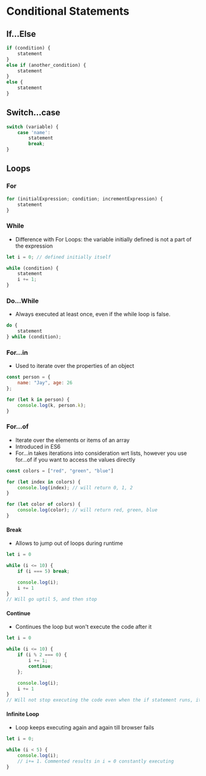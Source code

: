 # Conditional Statements

## If...Else

```javascript
if (condition) {
    statement
}
else if (another_condition) {
    statement
}
else {
    statement
}
```

## Switch...case

```javascript
switch (variable) {
    case 'name':
        statement
        break;
}
```

## Loops

### For
```javascript
for (initialExpression; condition; incrementExpression) {
    statement
}
```

### While
- Difference with For Loops: the variable initially defined is not a part of the expression

```javascript
let i = 0; // defined initially itself

while (condition) {
    statement
    i += 1;
}
```

### Do...While
- Always executed at least once, even if the while loop is false.

```javascript
do {
    statement
} while (condition);
```

### For...in
- Used to iterate over the properties of an object
```javascript
const person = {
    name: "Jay", age: 26
};

for (let k in person) {
    console.log(k, person.k);
}
```

### For...of
- Iterate over the elements or items of an array
- Introduced in ES6
- For...in takes iterations into consideration wrt lists, however you use for...of if you want to access the values directly

```javascript
const colors = ["red", "green", "blue"]

for (let index in colors) {
    console.log(index); // will return 0, 1, 2
}

for (let color of colors) {
    console.log(color); // will return red, green, blue
}
```

#### Break
- Allows to jump out of loops during runtime
```javascript
let i = 0

while (i <= 10) {
    if (i === 5) break;

    console.log(i);
    i += 1
}
// Will go uptil 5, and then stop
```


#### Continue
- Continues the loop but won't execute the code after it
```javascript
let i = 0

while (i <= 10) {
    if (i % 2 === 0) {
        i += 1;
        continue;
    };

    console.log(i);
    i += 1
}
// Will not stop executing the code even when the if statement runs, it will just prevent the rest of the code running for that iteration
```

#### Infinite Loop
- Loop keeps executing again and again till browser fails

```javascript
let i = 0;

while (i < 5) {
    console.log(i);
    // i+= 1. Commented results in i = 0 constantly executing
}
```